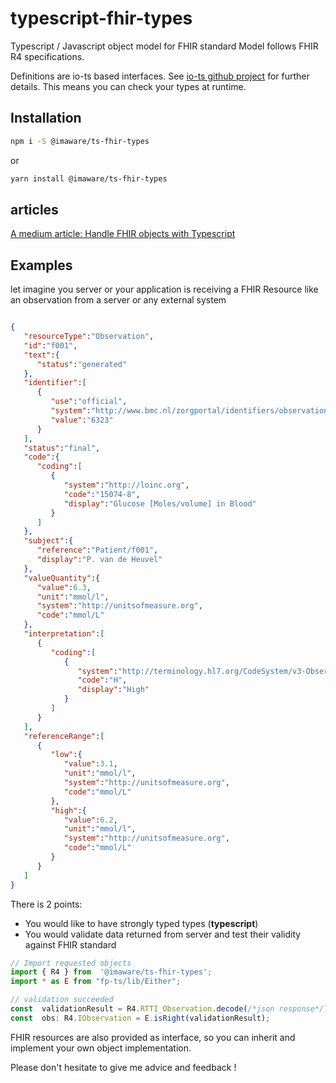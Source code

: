 
# typescript-fhir-types

Typescript / Javascript object model for FHIR standard
Model follows FHIR R4 specifications.

Definitions are io-ts based interfaces. See [io-ts github project](https://github.com/gcanti/io-ts) for further details. This means you can check your types at runtime.
  
## Installation

```bash
npm i -S @imaware/ts-fhir-types
```

or

```bash
yarn install @imaware/ts-fhir-types
```

## articles

[A medium article: Handle FHIR objects with Typescript](https://medium.com/@imaware.gb/handle-fhir-objects-in-typescript-and-javascript-7110f5a0686f)

## Examples

let imagine you server or your application is receiving a FHIR Resource like an observation from a server or any external system

```json

{
   "resourceType":"Observation",
   "id":"f001",
   "text":{
      "status":"generated"
   },
   "identifier":[
      {
         "use":"official",
         "system":"http://www.bmc.nl/zorgportal/identifiers/observations",
         "value":"6323"
      }
   ],
   "status":"final",
   "code":{
      "coding":[
         {
            "system":"http://loinc.org",
            "code":"15074-8",
            "display":"Glucose [Moles/volume] in Blood"
         }
      ]
   },
   "subject":{
      "reference":"Patient/f001",
      "display":"P. van de Heuvel"
   },
   "valueQuantity":{
      "value":6.3,
      "unit":"mmol/l",
      "system":"http://unitsofmeasure.org",
      "code":"mmol/L"
   },
   "interpretation":[
      {
         "coding":[
            {
               "system":"http://terminology.hl7.org/CodeSystem/v3-ObservationInterpretation",
               "code":"H",
               "display":"High"
            }
         ]
      }
   ],
   "referenceRange":[
      {
         "low":{
            "value":3.1,
            "unit":"mmol/l",
            "system":"http://unitsofmeasure.org",
            "code":"mmol/L"
         },
         "high":{
            "value":6.2,
            "unit":"mmol/l",
            "system":"http://unitsofmeasure.org",
            "code":"mmol/L"
         }
      }
   ]
}
```

There is 2 points:

* You would like to have strongly typed types (__typescript__)
* You would validate data returned from server and test their validity against FHIR standard
  
```javascript
// Import requested objects
import { R4 } from  '@imaware/ts-fhir-types';
import * as E from "fp-ts/lib/Either";

// validation succeeded
const  validationResult = R4.RTTI_Observation.decode(/*json response*/) // => Right if good, Left if not
const  obs: R4.IObservation = E.isRight(validationResult);
```

FHIR resources are also provided as interface, so you can inherit and implement your own object implementation.

Please don't hesitate to give me advice and feedback !
